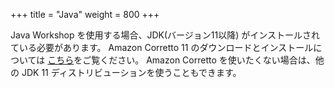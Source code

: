 +++
title = "Java"
weight = 800
+++

Java Workshop を使用する場合、JDK(バージョン11以降) がインストールされている必要があります。
Amazon Corretto 11 のダウンロードとインストールについては [こちら](https://aws.amazon.com/corretto/)をご覧ください。
Amazon Corretto を使いたくない場合は、他の JDK 11 ディストリビューションを使うこともできます。
